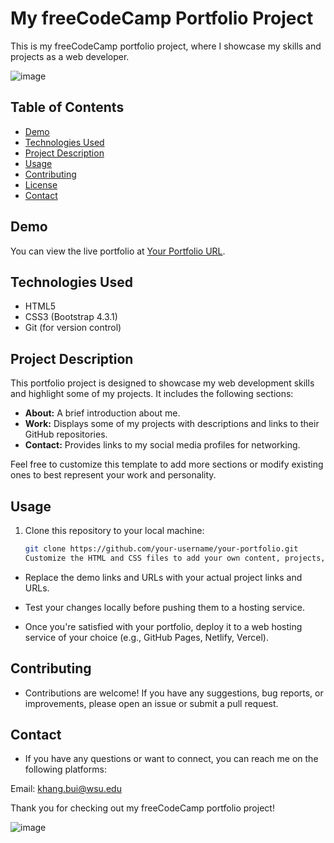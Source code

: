# My freeCodeCamp Portfolio Project

This is my freeCodeCamp portfolio project, where I showcase my skills and projects as a web developer.

![image](https://github.com/KhangMBui/Personal-Portfolio-freeCodeCamp/assets/114207962/169834e4-5af8-46d4-86d5-a4cc7bea1105)


## Table of Contents

- [Demo](#demo)
- [Technologies Used](#technologies-used)
- [Project Description](#project-description)
- [Usage](#usage)
- [Contributing](#contributing)
- [License](#license)
- [Contact](#contact)

## Demo

You can view the live portfolio at [Your Portfolio URL](https://your-portfolio-url.com).

## Technologies Used

- HTML5
- CSS3 (Bootstrap 4.3.1)
- Git (for version control)

## Project Description

This portfolio project is designed to showcase my web development skills and highlight some of my projects. It includes the following sections:

- **About:** A brief introduction about me.
- **Work:** Displays some of my projects with descriptions and links to their GitHub repositories.
- **Contact:** Provides links to my social media profiles for networking.

Feel free to customize this template to add more sections or modify existing ones to best represent your work and personality.

## Usage

1. Clone this repository to your local machine:

   ```bash
   git clone https://github.com/your-username/your-portfolio.git
   Customize the HTML and CSS files to add your own content, projects, and styling.

- Replace the demo links and URLs with your actual project links and URLs.

- Test your changes locally before pushing them to a hosting service.

- Once you're satisfied with your portfolio, deploy it to a web hosting service of your choice (e.g., GitHub Pages, Netlify, Vercel).
  
## Contributing

- Contributions are welcome! If you have any suggestions, bug reports, or improvements, please open an issue or submit a pull request.

## Contact

- If you have any questions or want to connect, you can reach me on the following platforms:

Email: khang.bui@wsu.edu

Thank you for checking out my freeCodeCamp portfolio project!

![image](https://github.com/KhangMBui/Personal-Portfolio-freeCodeCamp/assets/114207962/fe12dbd2-f51b-4d09-9ae1-e79f2f6604ef)
